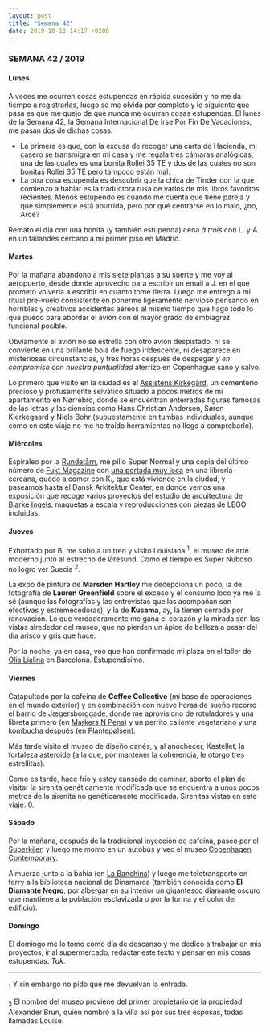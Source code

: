 ```yaml
---
layout: post
title: "Semana 42"
date: 2019-10-18 14:17 +0200
---
```


### SEMANA 42 / 2019

#### Lunes

A veces me ocurren cosas estupendas en rápida sucesión y no me da tiempo a registrarlas, luego se me olvida por completo y lo siguiente que pasa es que me quejo de que nunca me ocurran cosas estupendas. El lunes de la Semana 42, la Semana Internacional De Irse Por Fin De Vacaciones, me pasan dos de dichas cosas:

<!-- more -->

- La primera es que, con la excusa de recoger una carta de Hacienda, mi casero se transmigra en mi casa y me regala tres cámaras analógicas, una de las cuales es una bonita Rollei 35 TE y dos de las cuales no son bonitas Rollei 35 TE pero tampoco están mal.
- La otra cosa estupenda es descubrir que la chica de Tinder con la que comienzo a hablar es la traductora rusa de varios de mis libros favoritos recientes. Menos estupendo es cuando me cuenta que tiene pareja y que simplemente está aburrida, pero por qué centrarse en lo malo, ¿no, Arce?

Remato el día con una bonita (y también estupenda) cena <em>à trois</em> con L. y A. en un tailandés cercano a mi primer piso en Madrid.

#### Martes

Por la mañana abandono a mis siete plantas a su suerte y me voy al aeropuerto,
desde donde aprovecho para escribir un email a J. en el que prometo volverla a
escribir en cuanto tome tierra. Luego me entrego a mi ritual pre-vuelo
consistente en ponerme ligeramente nervioso pensando en horribles y creativos
accidentes aéreos al mismo tiempo que hago todo lo que puedo para abordar el
avión con el mayor grado de embiagrez funcional posible.

Obviamente el avión no se estrella con otro avión despistado, ni se convierte
en una brillante bola de fuego iridescente, ni desaparece en misteriosas
circunstancias, y tres horas después de despegar <em>y en compromiso con nuestra
puntualidad</em> aterrizo en Copenhague sano y salvo.

Lo primero que visito en la ciudad es el <a href="https://en.wikipedia.org/wiki/Assistens_Cemetery_(Copenhagen)">Assistens
Kirkegård</a>, un cementerio precioso y profusamente selvático situado a pocos
metros de mi apartamento en Nørrebro, donde se encuentran enterradas figuras
famosas de las letras y las ciencias como Hans Christian Andersen, Søren
Kierkegaard y Niels Bohr (supuestamente en tumbas individuales, aunque como en
este viaje no me he traído herramientas no llego a comprobarlo).

#### Miércoles

Espiraleo por la <a href="https://en.wikipedia.org/wiki/Rundetaarn">Rundetårn</a>, me pillo Super Normal y una copia del último número de <a href="https://www.fuktmagazine.com">Fukt Magazine</a> con <a href="https://www.instagram.com/p/B2W2X3wiV97">una portada muy loca</a> en una librería cercana, quedo a comer con K., que está viviendo en la ciudad, y paseamos hasta el Dansk Arkitektur Center, en donde vemos una exposición que recoge varios proyectos del estudio de arquitectura de <a href="https://big.dk">Bjarke Ingels</a>, maquetas a escala y reproducciones con piezas de LEGO incluidas.

#### Jueves

Exhortado por B. me subo a un tren y visito Louisiana <sup>1</sup>, el museo de arte moderno junto al estrecho de Øresund. Como el tiempo es Súper Nuboso no logro ver Suecia <sup>2</sup>.

La expo de pintura de **Marsden Hartley** me decepciona un poco, la de
fotografía de **Lauren Greenfield** sobre el exceso y el consumo loco ya me la
sé (aunque las fotografías y las entrevistas que las acompañan son efectivas
y estremecedoras), y la de **Kusama**, ay, la tienen cerrada por renovación. Lo
que verdaderamente me gana el corazón y la mirada son las vistas alrededor del
museo, que no pierden un ápice de belleza a pesar del día arisco y gris que
hace.

Por la noche, ya en casa, veo que han confirmado mi plaza en el taller de <a href="http://art.teleportacia.org">Olia
Lialina</a> en Barcelona. Estupendísimo.

#### Viernes

Catapultado por la cafeína de **Coffee Collective** (mi base de operaciones en el mundo exterior) y en combinación con nueve horas de sueño recorro el barrio de Jægersborggade, donde me aprovisiono de rotuladores y una
libreta primero (en <a href="https://www.markersnpens.dk">Markers N Pens</a>) y un perrito caliente vegetariano y una kombucha después (en <a href="https://www.plantepolsen.dk">Plantepølsen</a>).

Más tarde visito el museo de diseño danés, y al anochecer, Kastellet, la fortaleza asteroide (a la que, por mantener la coherencia, le otorgo tres estrellitas).

Como es tarde, hace frío y estoy cansado de caminar, aborto el plan de visitar la sirenita genéticamente modificada que se encuentra a unos pocos metros de la sirenita no genéticamente modificada. Sirenitas vistas en este viaje: 0.

#### Sábado

Por la mañana, después de la tradicional inyección de cafeína, paseo por el <a href="https://en.wikipedia.org/wiki/Superkilen">Superkilen</a> y luego me monto en un autobús y veo el museo <a href="https://copenhagencontemporary.org/en">Copenhagen Contemporary</a>.

Almuerzo junto a la bahía (en <a href="https://www.labanchina.dk">La Banchina</a>) y luego me teletransporto en ferry a la biblioteca nacional de Dinamarca (también conocida como **El Diamante Negro**, por albergar en su interior un gigantesco diamante oscuro que mantiene a la población esclavizada o por la forma y el color del edificio).

#### Domingo

El domingo me lo tomo como día de descanso y me dedico a trabajar en mis
proyectos, ir al supermercado, redactar este texto y pensar en mis cosas
estupendas. <em>Tak</em>.

---

<div class="footnotes">
<p><sub>1</sub> Y sin embargo no pido que me devuelvan la entrada.</p> 
<p><sub>2</sub> El nombre del museo proviene del primer propietario de la propiedad, Alexander Brun, quien nombró a la villa así por sus tres esposas, todas llamadas Louise.</p> 
</div>
